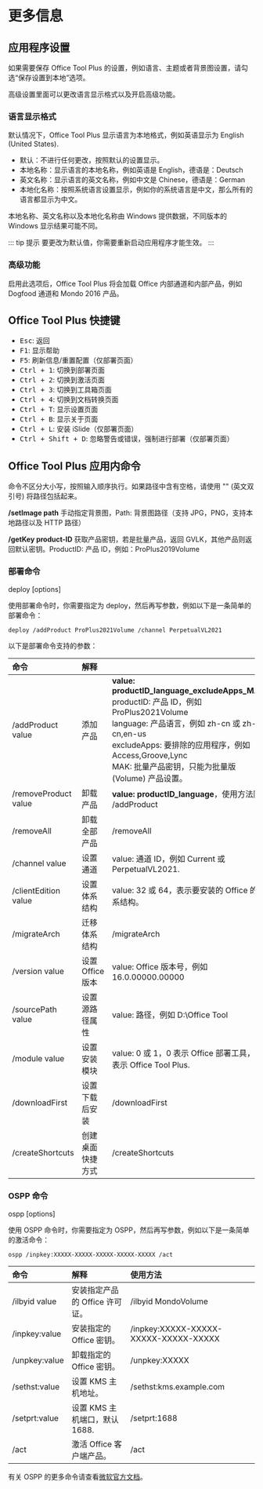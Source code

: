 # 更多信息

## 应用程序设置

如果需要保存 Office Tool Plus 的设置，例如语言、主题或者背景图设置，请勾选“保存设置到本地”选项。

高级设置里面可以更改语言显示格式以及开启高级功能。

### 语言显示格式

默认情况下，Office Tool Plus 显示语言为本地格式，例如英语显示为 English (United States).

- 默认：不进行任何更改，按照默认的设置显示。
- 本地名称：显示语言的本地名称，例如英语是 English，德语是：Deutsch
- 英文名称：显示语言的英文名称，例如中文是 Chinese，德语是：German
- 本地化名称：按照系统语言设置显示，例如你的系统语言是中文，那么所有的语言都显示为中文。

本地名称、英文名称以及本地化名称由 Windows 提供数据，不同版本的 Windows 显示结果可能不同。

::: tip 提示
要更改为默认值，你需要重新启动应用程序才能生效。
:::

### 高级功能

启用此选项后，Office Tool Plus 将会加载 Office 内部通道和内部产品，例如 Dogfood 通道和 Mondo 2016 产品。

## Office Tool Plus 快捷键

- <kbd>Esc</kbd>: 返回
- <kbd>F1</kbd>: 显示帮助
- <kbd>F5</kbd>: 刷新信息/重置配置（仅部署页面）
- <kbd>Ctrl + 1</kbd>: 切换到部署页面
- <kbd>Ctrl + 2</kbd>: 切换到激活页面
- <kbd>Ctrl + 3</kbd>: 切换到工具箱页面
- <kbd>Ctrl + 4</kbd>: 切换到文档转换页面
- <kbd>Ctrl + T</kbd>: 显示设置页面
- <kbd>Ctrl + B</kbd>: 显示关于页面
- <kbd>Ctrl + L</kbd>: 安装 iSlide（仅部署页面）
- <kbd>Ctrl + Shift + D</kbd>: 忽略警告或错误，强制进行部署（仅部署页面）

## Office Tool Plus 应用内命令

命令不区分大小写，按照输入顺序执行。如果路径中含有空格，请使用 "" (英文双引号) 将路径包括起来。

**/setImage path** 手动指定背景图，Path: 背景图路径（支持 JPG，PNG，支持本地路径以及 HTTP 路径）

**/getKey product-ID** 获取产品密钥，若是批量产品，返回 GVLK，其他产品则返回默认密钥。ProductID: 产品 ID，例如：ProPlus2019Volume

### 部署命令

deploy [options]

使用部署命令时，你需要指定为 deploy，然后再写参数，例如以下是一条简单的部署命令：

``` batch
deploy /addProduct ProPlus2021Volume /channel PerpetualVL2021
```

以下是部署命令支持的参数：

| 命令 | 解释 |  |
| :-- | :-- | :-- |
| /addProduct value | 添加产品 | **value: productID_language_excludeApps_MAK**<br>productID: 产品 ID，例如 ProPlus2021Volume<br>language: 产品语言，例如 zh-cn 或 zh-cn,en-us<br>excludeApps: 要排除的应用程序，例如 Access,Groove,Lync<br>MAK: 批量产品密钥，只能为批量版 (Volume) 产品设置。 |
| /removeProduct value | 卸载产品 | **value: productID_language**，使用方法同 /addProduct |
| /removeAll | 卸载全部产品 | /removeAll |
| /channel value | 设置通道 | value: 通道 ID，例如 Current 或 PerpetualVL2021. |
| /clientEdition value | 设置体系结构 | value: 32 或 64，表示要安装的 Office 的体系结构。 |
| /migrateArch | 迁移体系结构 | /migrateArch |
| /version value | 设置 Office 版本 | value: Office 版本号，例如 16.0.00000.00000 |
| /sourcePath value | 设置源路径属性 | value: 路径，例如 D:\Office Tool |
| /module value | 设置安装模块 | value: 0 或 1，0 表示 Office 部署工具，1 表示 Office Tool Plus. |
| /downloadFirst | 设置下载后安装 | /downloadFirst |
| /createShortcuts | 创建桌面快捷方式 | /createShortcuts |

### OSPP 命令

ospp [options]

使用 OSPP 命令时，你需要指定为 OSPP，然后再写参数，例如以下是一条简单的激活命令：

``` batch
ospp /inpkey:XXXXX-XXXXX-XXXXX-XXXXX-XXXXX /act
```

| 命令 | 解释 | 使用方法 |
| :-- | :-- | :-- |
| /ilbyid value | 安装指定产品的 Office 许可证。 | /ilbyid MondoVolume |
| /inpkey:value | 安装指定的 Office 密钥。 | /inpkey:XXXXX-XXXXX-XXXXX-XXXXX-XXXXX |
| /unpkey:value | 卸载指定的 Office 密钥。 | /unpkey:XXXXX |
| /sethst:value | 设置 KMS 主机地址。 | /sethst:kms.example.com |
| /setprt:value | 设置 KMS 主机端口，默认 1688. | /setprt:1688 |
| /act | 激活 Office 客户端产品。 | /act |

有关 OSPP 的更多命令请查看[微软官方文档](https://docs.microsoft.com/zh-cn/deployoffice/vlactivation/tools-to-manage-volume-activation-of-office)。
